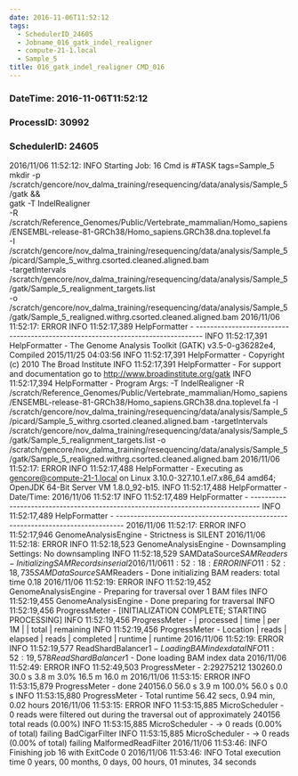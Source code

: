 ```yaml
---
date: 2016-11-06T11:52:12
tags:
  - SchedulerID_24605
  - Jobname_016_gatk_indel_realigner
  - compute-21-1.local
  - Sample_5
title: 016_gatk_indel_realigner CMD_016
---
```


### DateTime: 2016-11-06T11:52:12
### ProcessID: 30992
### SchedulerID: 24605


2016/11/06 11:52:12: INFO Starting Job: 16 
Cmd is #TASK tags=Sample_5
mkdir -p /scratch/gencore/nov_dalma_training/resequencing/data/analysis/Sample_5/gatk && \
gatk -T IndelRealigner \
     -R /scratch/Reference_Genomes/Public/Vertebrate_mammalian/Homo_sapiens/ENSEMBL-release-81-GRCh38/Homo_sapiens.GRCh38.dna.toplevel.fa \
     -I /scratch/gencore/nov_dalma_training/resequencing/data/analysis/Sample_5/picard/Sample_5_withrg.csorted.cleaned.aligned.bam \
     -targetIntervals /scratch/gencore/nov_dalma_training/resequencing/data/analysis/Sample_5/gatk/Sample_5_realignment_targets.list \
     -o /scratch/gencore/nov_dalma_training/resequencing/data/analysis/Sample_5/gatk/Sample_5_realigned.withrg.csorted.cleaned.aligned.bam
 2016/11/06 11:52:17: ERROR INFO  11:52:17,389 HelpFormatter - -------------------------------------------------------------------------------- 
INFO  11:52:17,391 HelpFormatter - The Genome Analysis Toolkit (GATK) v3.5-0-g36282e4, Compiled 2015/11/25 04:03:56 
INFO  11:52:17,391 HelpFormatter - Copyright (c) 2010 The Broad Institute 
INFO  11:52:17,391 HelpFormatter - For support and documentation go to http://www.broadinstitute.org/gatk 
INFO  11:52:17,394 HelpFormatter - Program Args: -T IndelRealigner -R /scratch/Reference_Genomes/Public/Vertebrate_mammalian/Homo_sapiens/ENSEMBL-release-81-GRCh38/Homo_sapiens.GRCh38.dna.toplevel.fa -I /scratch/gencore/nov_dalma_training/resequencing/data/analysis/Sample_5/picard/Sample_5_withrg.csorted.cleaned.aligned.bam -targetIntervals /scratch/gencore/nov_dalma_training/resequencing/data/analysis/Sample_5/gatk/Sample_5_realignment_targets.list -o /scratch/gencore/nov_dalma_training/resequencing/data/analysis/Sample_5/gatk/Sample_5_realigned.withrg.csorted.cleaned.aligned.bam 
 2016/11/06 11:52:17: ERROR INFO  11:52:17,488 HelpFormatter - Executing as gencore@compute-21-1.local on Linux 3.10.0-327.10.1.el7.x86_64 amd64; OpenJDK 64-Bit Server VM 1.8.0_92-b15. 
INFO  11:52:17,488 HelpFormatter - Date/Time: 2016/11/06 11:52:17 
INFO  11:52:17,489 HelpFormatter - -------------------------------------------------------------------------------- 
INFO  11:52:17,489 HelpFormatter - -------------------------------------------------------------------------------- 
 2016/11/06 11:52:17: ERROR INFO  11:52:17,946 GenomeAnalysisEngine - Strictness is SILENT 
 2016/11/06 11:52:18: ERROR INFO  11:52:18,523 GenomeAnalysisEngine - Downsampling Settings: No downsampling 
INFO  11:52:18,529 SAMDataSource$SAMReaders - Initializing SAMRecords in serial 
 2016/11/06 11:52:18: ERROR INFO  11:52:18,735 SAMDataSource$SAMReaders - Done initializing BAM readers: total time 0.18 
 2016/11/06 11:52:19: ERROR INFO  11:52:19,452 GenomeAnalysisEngine - Preparing for traversal over 1 BAM files 
INFO  11:52:19,455 GenomeAnalysisEngine - Done preparing for traversal 
INFO  11:52:19,456 ProgressMeter - [INITIALIZATION COMPLETE; STARTING PROCESSING] 
INFO  11:52:19,456 ProgressMeter -                 | processed |    time |    per 1M |           |   total | remaining 
INFO  11:52:19,456 ProgressMeter -        Location |     reads | elapsed |     reads | completed | runtime |   runtime 
 2016/11/06 11:52:19: ERROR INFO  11:52:19,577 ReadShardBalancer$1 - Loading BAM index data 
INFO  11:52:19,578 ReadShardBalancer$1 - Done loading BAM index data 
 2016/11/06 11:52:49: ERROR INFO  11:52:49,503 ProgressMeter -      2:29275212    130260.0    30.0 s       3.8 m        3.0%    16.5 m      16.0 m 
 2016/11/06 11:53:15: ERROR INFO  11:53:15,879 ProgressMeter -            done    240156.0    56.0 s       3.9 m      100.0%    56.0 s       0.0 s 
INFO  11:53:15,880 ProgressMeter - Total runtime 56.42 secs, 0.94 min, 0.02 hours 
 2016/11/06 11:53:15: ERROR INFO  11:53:15,885 MicroScheduler - 0 reads were filtered out during the traversal out of approximately 240156 total reads (0.00%) 
INFO  11:53:15,885 MicroScheduler -   -> 0 reads (0.00% of total) failing BadCigarFilter 
INFO  11:53:15,885 MicroScheduler -   -> 0 reads (0.00% of total) failing MalformedReadFilter 
 2016/11/06 11:53:46: INFO Finishing job 16 with ExitCode 0
 2016/11/06 11:53:46: INFO Total execution time 0 years, 00 months, 0 days, 00 hours, 01 minutes, 34 seconds
 